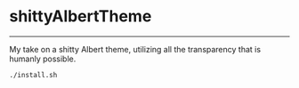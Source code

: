 # shittyAlbertTheme
---
My take on a shitty Albert theme, utilizing all the transparency that is humanly possible.

```
./install.sh
```
